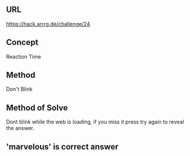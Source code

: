 ## URL 
https://hack.arrrg.de/challenge/24
## Concept
Reaction Time 
## Method
Don't Blink
## Method of Solve
Dont blink while the web is loading,
if you miss it press try again to reveal the answer.

## 'marvelous' is correct answer
